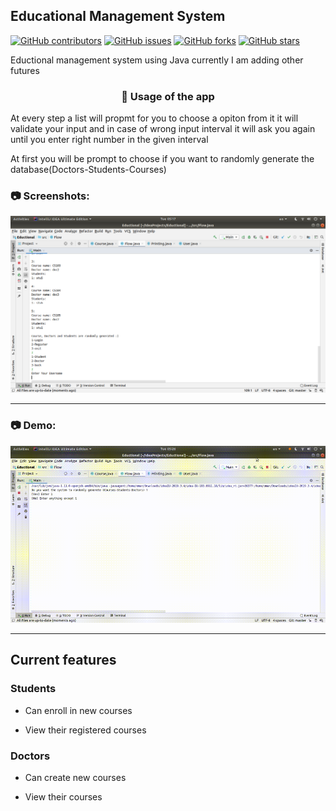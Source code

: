 <h2>Educational Management System</h2>
<div>

  [![GitHub contributors](https://img.shields.io/github/contributors/oaik/Educational-Management-System)](https://github.com/oaik/Educational-Management-System/contributors)
  [![GitHub issues](https://img.shields.io/github/issues/oaik/Educational-Management-System)](https://github.com/oaik/Educational-Management-System/issues)
  [![GitHub forks](https://img.shields.io/github/forks/oaik/Educational-Management-System)](https://github.com/oaik/Educational-Management-Systemr/network)
  [![GitHub stars](https://img.shields.io/github/stars/oaik/Educational-Management-System)](https://github.com/oaik/Educational-Management-System/stargazers)

</div>

Eductional management system using Java currently I am adding other futures

<h3 align="center">🚀 Usage of the app </h3>

At every step a list will propmt for you to choose a opiton from it
it will validate your input and in case of wrong input interval it will ask you again until you enter right number in the given interval

<p>At first you will be prompt to choose if you want to randomly generate the database(Doctors-Students-Courses)</p>
<h3>📷 Screenshots:</h3>
<img src="https://github.com/oaik/Educational-Management-System/blob/master/imagesandgifs/screenshot.png">
<hr>

<h3>📷 Demo:</h3>
<img width="1000px" src="https://github.com/oaik/Educational-Management-System/blob/master/imagesandgifs/sample.gif">
<hr>

<h2>Current features</h2>
<h3>Students</h3>
<ul>
  <li>
    <p>Can enroll in new courses</p>
  </li>
  <li>
    <p>View their registered courses</p>
  </li>
</ul>

<h3>Doctors</h3>
<ul>
  <li>
    <p>Can create new courses </p>
  </li>
  <li>
    <p>View their courses</p>
  </li>
</ul>
